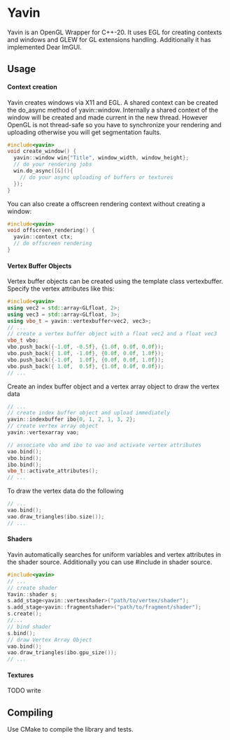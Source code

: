 Yavin
===

Yavin is an OpenGL Wrapper for C++-20.  It uses EGL for creating contexts and
windows and GLEW for GL extensions handling. Additionally it has implemented
Dear ImGUI.

## Usage
#### Context creation
Yavin creates windows via X11 and EGL. A shared context can be created the
do_async method of yavin::window. Internally a shared context of the window
will be created and made current in the new thread. However OpenGL is not
thread-safe so you have to synchronize your rendering and uploading otherwise
you will get segmentation faults.

``` cpp
#include<yavin>
void create_window() {
  yavin::window win{"Title", window_width, window_height};
  // do your rendering jobs
  win.do_async([&](){
    // do your async uploading of buffers or textures
  });
}
```

You can also create a offscreen rendering context without creating a window:
``` cpp
#include<yavin>
void offscreen_rendering() {
  yavin::context ctx;
  // do offscreen rendering
}
```

#### Vertex Buffer Objects
Vertex buffer objects can be created using the template class vertexbuffer.
Specify the vertex attributes like this:

``` cpp
#include<yavin>
using vec2 = std::array<GLfloat, 2>;
using vec3 = std::array<GLfloat, 3>;
using vbo_t = yavin::vertexbuffer<vec2, vec3>;
// ...
// create a vertex buffer object with a float vec2 and a float vec3
vbo_t vbo;
vbo.push_back({-1.0f, -0.5f}, {1.0f, 0.0f, 0.0f});
vbo.push_back({ 1.0f, -1.0f}, {0.0f, 0.0f, 1.0f});
vbo.push_back({-1.0f,  1.0f}, {0.0f, 0.0f, 1.0f});
vbo.push_back({ 1.0f,  0.5f}, {1.0f, 0.0f, 0.0f});
// ...
```

Create an index buffer object and a vertex array object to draw the vertex data
``` cpp
// ...
// create index buffer object and upload immediately
yavin::indexbuffer ibo{0, 1, 2, 1, 3, 2};
// create vertex array object
yavin::vertexarray vao;

// associate vbo and ibo to vao and activate vertex attributes
vao.bind();
vbo.bind();
ibo.bind();
vbo_t::activate_attributes();
// ...
``` 
To draw the vertex data do the following
``` cpp
// ...
vao.bind();
vao.draw_triangles(ibo.size());
// ...
``` 

#### Shaders
Yavin automatically searches for uniform variables and vertex attributes in the shader source. Additionally you can use #include in shader source.

``` cpp
#include<yavin>
// ...
// create shader
Yavin::shader s;
s.add_stage<yavin::vertexshader>("path/to/vertex/shader");
s.add_stage<yavin::fragmentshader>("path/to/fragment/shader");
s.create();
//...
// bind shader
s.bind();
// draw Vertex Array Object
vao.bind();
vao.draw_triangles(ibo.gpu_size());
// ...
``` 
#### Textures
TODO write

## Compiling
Use CMake to compile the library and tests.
